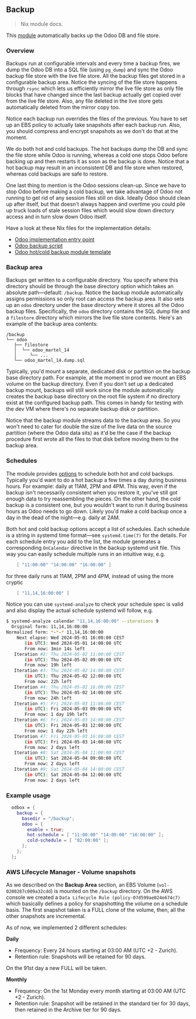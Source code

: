Backup
------
> Nix module docs.

This [module][iface] automatically backs up the Odoo DB and file
store.


### Overview

Backups run at configurable intervals and every time a backup fires,
we dump the Odoo DB into a SQL file (using `pg_dump`) and sync the
Odoo backup file store with the live file store. All the backup files
get stored in a configurable backup area. Notice the syncing of the
file store happens through `rsync` which lets us efficiently mirror
the live file store as only file blocks that have changed since the
last backup actually get copied over from the live file store. Also,
any file deleted in the live store gets automatically deleted from
the mirror copy too.

Notice each backup run overrides the files of the previous. You have
to set up an EBS policy to actually take snapshots after each backup
run. Also, you should compress and encrypt snapshots as we don't do
that at the moment.

We do both hot and cold backups. The hot backups dump the DB and sync
the file store while Odoo is running, whereas a cold one stops Odoo
before backing up and then restarts it as soon as the backup is done.
Notice that a hot backup may result in an inconsistent DB and file
store when restored, whereas cold backups are safe to restore.

One last thing to mention is the Odoo sessions clean-up. Since we
have to stop Odoo before making a cold backup, we take advantage
of Odoo not running to get rid of any session files still on disk.
Ideally Odoo should clean up after itself, but that doesn't always
happen and overtime you could pile up truck loads of stale session
files which would slow down directory access and in turn slow down
Odoo itself.

Have a look at these Nix files for the implementation details:
- [Odoo implementation entry point][odoo-mod]
- [Odoo backup script][odoo-script]
- [Odoo hot/cold backup module template][odoo-svc]


### Backup area

Backups get written to a configurable directory. You specify where
this directory should be through the base directory option which
takes an absolute path—default: `/backup`. Notice the backup module
automatically assigns permissions so only root can access the backup
area. It also sets up an `odoo` directory under the base directory
where it stores all the Odoo backup files. Specifically, the `odoo`
directory contains the SQL dump file and a `filestore` directory
which mirrors the live file store contents. Here's an example of
the backup area contents:

```
/backup
└── odoo
   ├── filestore
   │  └── odoo_martel_14
   │     └── ...
   └── odoo_martel_14.dump.sql
```

Typically, you'd mount a separate, dedicated disk or partition on
the backup base directory path. For example, at the moment in prod
we mount an EBS volume on the backup directory. Even if you don't
set up a dedicated backup mount, backups will still work since the
module automatically creates the backup base directory on the root
file system if no directory exist at the configured backup path.
This comes in handy for testing with the dev VM where there's no
separate backup disk or partition.

Notice that the backup module streams data to the backup area. So
you won't need to cater for double the size of the live data on the
source partition (where the Odoo data sits) as it'd be the case if
the backup procedure first wrote all the files to that disk before
moving them to the backup area.


### Schedules

The module provides [options][iface] to schedule both hot and cold
backups. Typically you'd want to do a hot backup a few times a day
during business hours. For example: daily at 11AM, 2PM and 4PM. This
way, even if the backup isn't necessarily consistent when you restore
it, you've still got enough data to try reassembling the pieces. On
the other hand, the cold backup is a consistent one, but you wouldn't
want to run it during business hours as Odoo needs to go down. Likely
you'd make a cold backup once a day in the dead of the night—e.g.
daily at 2AM.

Both hot and cold backup options accept a list of schedules. Each
schedule is a string in systemd time format—see `systemd.time(7)`
for the details. For each schedule entry you add to the list, the
module generates a corresponding `OnCalendar` directive in the backup
systemd unit file. This way you can easily schedule multiple runs in
an intuitive way, e.g.

```nix
    [ "11:00:00" "14:00:00" "16:00:00" ]
```

for three daily runs at 11AM, 2PM and 4PM, instead of using the more
cryptic

```nix
    [ "11,14,16:00:00" ]
```

Notice you can use `systemd-analyze` to check your schedule spec is
valid and also display the actual schedule systemd will follow, e.g.

```bash
$ systemd-analyze calendar "11,14,16:00:00" --iterations 9
  Original form: 11,14,16:00:00
Normalized form: *-*-* 11,14,16:00:00
    Next elapse: Wed 2024-05-01 16:00:00 CEST
       (in UTC): Wed 2024-05-01 14:00:00 UTC
       From now: 3min 14s left
   Iteration #2: Thu 2024-05-02 11:00:00 CEST
       (in UTC): Thu 2024-05-02 09:00:00 UTC
       From now: 19h left
   Iteration #3: Thu 2024-05-02 14:00:00 CEST
       (in UTC): Thu 2024-05-02 12:00:00 UTC
       From now: 22h left
   Iteration #4: Thu 2024-05-02 16:00:00 CEST
       (in UTC): Thu 2024-05-02 14:00:00 UTC
       From now: 24h left
   Iteration #5: Fri 2024-05-03 11:00:00 CEST
       (in UTC): Fri 2024-05-03 09:00:00 UTC
       From now: 1 day 19h left
   Iteration #6: Fri 2024-05-03 14:00:00 CEST
       (in UTC): Fri 2024-05-03 12:00:00 UTC
       From now: 1 day 22h left
   Iteration #7: Fri 2024-05-03 16:00:00 CEST
       (in UTC): Fri 2024-05-03 14:00:00 UTC
       From now: 2 days left
   Iteration #8: Sat 2024-05-04 11:00:00 CEST
       (in UTC): Sat 2024-05-04 09:00:00 UTC
       From now: 2 days left
   Iteration #9: Sat 2024-05-04 14:00:00 CEST
       (in UTC): Sat 2024-05-04 12:00:00 UTC
       From now: 2 days left
```


### Example usage

```nix
  odbox = {
    backup = {
      basedir = "/backup";
      odoo = {
        enable = true;
        hot-schedule = [ "11:00:00" "14:00:00" "16:00:00" ];
        cold-schedule = [ "02:00:00" ];
      };
    };
  };
```

### AWS Lifecycle Manager - Volume snapshots

As we described on the **Backup Area** section, an EBS Volume (`vol-0200287c009a32cdd`) is mounted on the `/backup` directory.
On the AWS console we created a `Data Lifecycle Rule (policy-07d599ae024e674c7)` which basically defines a policy for snapshotting the volume on a schedule basis.
The first snapshot taken is a FULL clone of the volume, then, all the other snapshots are incremental.

As of now, we implemented 2 different schedules:

**Daily**
- Frequency: Every 24 hours starting at 03:00 AM (UTC +2 - Zurich).
- Retention rule: Snapshots will be retained for 90 days.

On the 91st day a new FULL will be taken.

**Monthly**
- Frequency: On the 1st Monday every month starting at 03:00 AM (UTC +2 - Zurich).
- Retention rule: Snapshot will be retained in the standard tier for 30 days, then retained in the Archive tier for 90 days.



[iface]: ./interface.nix
[odoo-mod]: ./odoo/module.nix
[odoo-script]: ./odoo/backup-script.nix
[odoo-svc]: ./odoo/mksvc.nix
